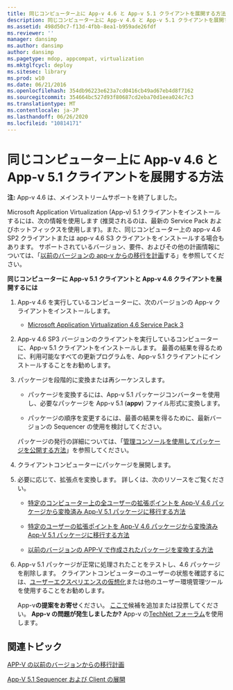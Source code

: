 ```yaml
---
title: 同じコンピューター上に App-v 4.6 と App-v 5.1 クライアントを展開する方法
description: 同じコンピューター上に App-v 4.6 と App-v 5.1 クライアントを展開する方法
ms.assetid: 498d50c7-f13d-4fbb-8ea1-b959ade26fdf
ms.reviewer: ''
manager: dansimp
ms.author: dansimp
author: dansimp
ms.pagetype: mdop, appcompat, virtualization
ms.mktglfcycl: deploy
ms.sitesec: library
ms.prod: w10
ms.date: 06/21/2016
ms.openlocfilehash: 354db96223e623a7cd0416cb49ad67eb4d8f7162
ms.sourcegitcommit: 354664bc527d93f80687cd2eba70d1eea024c7c3
ms.translationtype: MT
ms.contentlocale: ja-JP
ms.lasthandoff: 06/26/2020
ms.locfileid: "10814171"
---
```

# 同じコンピューター上に App-v 4.6 と App-v 5.1 クライアントを展開する方法

**注:** App-v 4.6 は、メインストリームサポートを終了しました。

Microsoft Application Virtualization (App-v) 5.1 クライアントをインストールするには、次の情報を使用します (推奨されるのは、最新の Service Pack およびホットフィックスを使用します)。また、同じコンピューター上の app-v 4.6 SP2 クライアントまたは app-v 4.6 S3 クライアントをインストールする場合もあります。 サポートされているバージョン、要件、およびその他の計画情報については、「[以前のバージョンの app-v からの移行を計画](planning-for-migrating-from-a-previous-version-of-app-v51.md)する」を参照してください。

**同じコンピューターに App-v 5.1 クライアントと App-v 4.6 クライアントを展開するには**

1.  App-v 4.6 を実行しているコンピューターに、次のバージョンの App-v クライアントをインストールします。

    -   [Microsoft Application Virtualization 4.6 Service Pack 3](https://www.microsoft.com/download/details.aspx?id=41187)

2.  App-v 4.6 SP3 バージョンのクライアントを実行しているコンピューターに、App-v 5.1 クライアントをインストールします。 最善の結果を得るために、利用可能なすべての更新プログラムを、App-v 5.1 クライアントにインストールすることをお勧めします。

3.  パッケージを段階的に変換または再シーケンスします。

    -   パッケージを変換するには、App-v 5.1 パッケージコンバーターを使用し、必要なパッケージを App-v 5.1 (**appv**) ファイル形式に変換します。

    -   パッケージの順序を変更するには、最善の結果を得るために、最新バージョンの Sequencer の使用を検討してください。

    パッケージの発行の詳細については、「[管理コンソールを使用してパッケージを公開する方法](how-to-publish-a-package-by-using-the-management-console-51.md)」を参照してください。

4.  クライアントコンピューターにパッケージを展開します。

5.  必要に応じて、拡張点を変換します。 詳しくは、次のリソースをご覧ください。

    -   [特定のコンピューター上の全ユーザーの拡張ポイントを App-V 4.6 パッケージから変換済み App-V 5.1 パッケージに移行する方法](how-to-migrate-extension-points-from-an-app-v-46-package-to-a-converted-app-v-51-package-for-all-users-on-a-specific-computer.md)

    -   [特定のユーザーの拡張ポイントを App-V 4.6 パッケージから変換済み App-V 5.1 パッケージに移行する方法](how-to-migrate-extension-points-from-an-app-v-46-package-to-app-v-51-for-a-specific-user.md)

    -   [以前のバージョンの APP-V で作成されたパッケージを変換する方法](how-to-convert-a-package-created-in-a-previous-version-of-app-v51.md)

6.  App-v 5.1 パッケージが正常に処理されたことをテストし、4.6 パッケージを削除します。 クライアントコンピューターのユーザーの状態を確認するには、[ユーザーエクスペリエンスの仮想化](https://technet.microsoft.com/library/dn458947.aspx)または他のユーザー環境管理ツールを使用することをお勧めします。

    App-v**の提案をお寄せ**ください。 [ここで](http://appv.uservoice.com/forums/280448-microsoft-application-virtualization)候補を追加または投票してください。 **App-v の問題が発生しましたか?** App-v の[TechNet フォーラム](https://social.technet.microsoft.com/Forums/home?forum=mdopappv)を使用します。

## 関連トピック


[APP-V の以前のバージョンからの移行計画](planning-for-migrating-from-a-previous-version-of-app-v51.md)

[App-V 5.1 Sequencer および Client の展開](deploying-the-app-v-51-sequencer-and-client.md)

 

 





